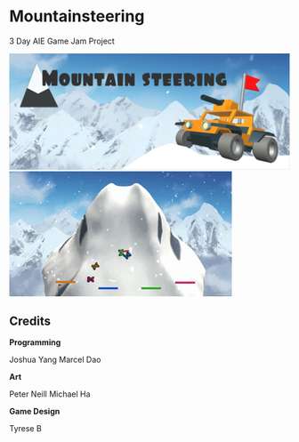 # Mountainsteering

3 Day AIE Game Jam Project

![](Assets/logo.png)
![](Assets/demo.gif)

## Credits
**Programming**

Joshua Yang
Marcel Dao

**Art**

Peter Neill
Michael Ha

**Game Design**

Tyrese B

